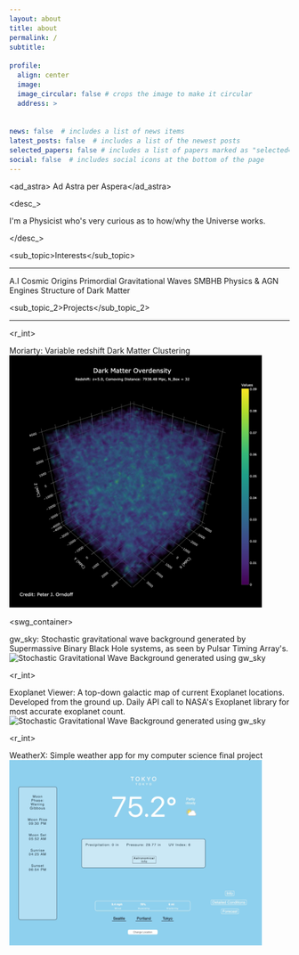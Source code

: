 ```yaml
---
layout: about
title: about
permalink: /
subtitle:

profile:
  align: center
  image:
  image_circular: false # crops the image to make it circular
  address: >
    

news: false  # includes a list of news items
latest_posts: false  # includes a list of the newest posts
selected_papers: false # includes a list of papers marked as "selected={true}"
social: false  # includes social icons at the bottom of the page
---
```

<ad_astra> Ad Astra per Aspera</ad_astra>

<desc_> <p> I'm a Physicist who's very curious as to how/why the Universe works. </p> </desc_>

<sub_topic>Interests</sub_topic>
<hr>
<r_int>A.I</r_int>
<r_int>Cosmic Origins</r_int>
<r_int>Primordial Gravitational Waves</r_int>
<r_int>SMBHB Physics &amp; AGN Engines</r_int>
<r_int>Structure of Dark Matter</r_int>


<sub_topic_2>Projects</sub_topic_2>
<hr>

<r_int>  <p> Moriarty: Variable redshift Dark Matter Clustering
  <img src="assets\img\dmo.png" alt="Stochastic Gravitational Wave Background generated using gw_sky" width="90%" height="90%">

<swg_container>
  <p> gw_sky:  Stochastic gravitational wave background generated by Supermassive Binary Black Hole systems, as seen by Pulsar Timing Array's.
  <img src="assets/gif/gwb.gif" alt="Stochastic Gravitational Wave Background generated using gw_sky" width="90%" height="90%">
</swg_container>

<r_int>  <p> Exoplanet Viewer: A top-down galactic map of current Exoplanet locations. Developed from the ground up. Daily API call to NASA's Exoplanet library for most accurate exoplanet count.
  <img src="assets\img\mwm.png" alt="Stochastic Gravitational Wave Background generated using gw_sky" width="90%" height="90%">

<r_int>  <p> WeatherX: Simple weather app for my computer science final project 
  <img src="assets\img\wa.png" alt="Stochastic Gravitational Wave Background generated using gw_sky" width="90%" height="90%">
